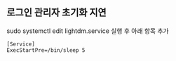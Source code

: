 ## 로그인 관리자 초기화 지연
sudo systemctl edit lightdm.service 실행 후 아래 항목 추가

```
[Service]
ExecStartPre=/bin/sleep 5
```
